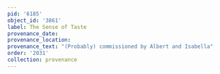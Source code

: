```yaml
---
pid: '6185'
object_id: '3861'
label: The Sense of Taste
provenance_date:
provenance_location:
provenance_text: "(Probably) commissioned by Albert and Isabella"
order: '2031'
collection: provenance
---
```

